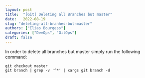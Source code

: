 ```yaml
---
layout: post
title:  "[Git] Deleting all Branches but master"
date:   2022-08-19
slug: "deleting-all-branhes-but-master"
authors: ["Elias Bourgess"]
categories: ["DevOps", "GitOps"]
draft: false
---
```


In order to delete all branches but master simply run the following command: 

```shell
git checkout master
git branch | grep -v '^*' | xargs git branch -d
```
